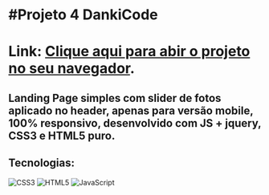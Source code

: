 # #Projeto 4 DankiCode 
# Link: <a href="https://guibublitz.github.io/ProjetoDK4/">Clique aqui para abir o projeto no seu navegador</a>.
## Landing Page simples com slider de fotos aplicado no header, apenas para versão mobile, 100% responsivo, desenvolvido com JS + jquery, CSS3 e HTML5 puro. 
## Tecnologias: 
   ![CSS3](https://img.shields.io/badge/css3-%231572B6.svg?style=for-the-badge&logo=css3&logoColor=white)
   ![HTML5](https://img.shields.io/badge/html5-%23E34F26.svg?style=for-the-badge&logo=html5&logoColor=white)
   ![JavaScript](https://img.shields.io/badge/-JavaScript-%23323330?style=for-the-badge&logo=javascript)


